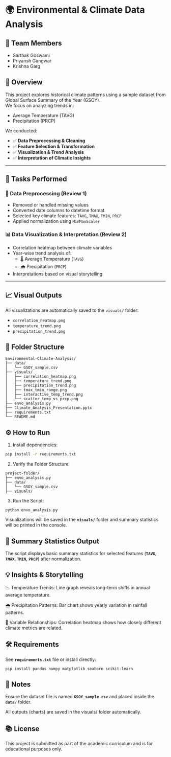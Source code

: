 # 🌍 Environmental & Climate Data Analysis

## 👥 Team Members
- Sarthak Goswami  
- Priyansh Gangwar  
- Krishna Garg

## 📌 Overview
This project explores historical climate patterns using a sample dataset from Global Surface Summary of the Year (GSOY).  
We focus on analyzing trends in:
- Average Temperature (TAVG)
- Precipitation (PRCP)

We conducted:
- ✅ **Data Preprocessing & Cleaning**  
- ✅ **Feature Selection & Transformation**  
- ✅ **Visualization & Trend Analysis**  
- ✅ **Interpretation of Climatic Insights**

---

## 🧹 Tasks Performed

### 📁 Data Preprocessing (Review 1)
- Removed or handled missing values
- Converted date columns to datetime format
- Selected key climate features: `TAVG`, `TMAX`, `TMIN`, `PRCP`
- Applied normalization using `MinMaxScaler`

### 📊 Data Visualization & Interpretation (Review 2)
- Correlation heatmap between climate variables
- Year-wise trend analysis of:
  - 🌡️ Average Temperature (`TAVG`)
  - 🌧️ Precipitation (`PRCP`)
- Interpretations based on visual storytelling

---

## 📈 Visual Outputs
All visualizations are automatically saved to the `visuals/` folder:
- `correlation_heatmap.png`  
- `temperature_trend.png`  
- `precipitation_trend.png`  

## 📁 Folder Structure
```
Environmental-Climate-Analysis/
├── data/
│   └── GSOY_sample.csv
├── visuals/
│   ├── correlation_heatmap.png
│   ├── temperature_trend.png
│   ├── precipitation_trend.png
│   ├── tmax_tmin_range.png
│   ├── interactive_temp_trend.png
│   └── scatter_temp_vs_prcp.png
├── envo_analysis.py
├── Climate_Analysis_Presentation.pptx
├── requirements.txt
└── README.md
```


## ⚙️ How to Run
1. Install dependencies:
```bash
pip install -r requirements.txt
```

2. Verify the Folder Structure:
```
project-folder/
├── envo_analysis.py
├── data/
│   └── GSOY_sample.csv
├── visuals/
```

3. Run the Script:
```
python envo_analysis.py
```

Visualizations will be saved in the **`visuals/`** folder and summary statistics will be printed in the console.


## 🧠 Summary Statistics Output
The script displays basic summary statistics for selected features (**`TAVG`**, **`TMAX`**, **`TMIN`**, **`PRCP`**) after normalization.


## 💡 Insights & Storytelling
📉 Temperature Trends: Line graph reveals long-term shifts in annual average temperature.

🌧️ Precipitation Patterns: Bar chart shows yearly variation in rainfall patterns.

🔗 Variable Relationships: Correlation heatmap shows how closely different climate metrics are related.




## 🛠️ Requirements
See **`requirements.txt`** file or install directly:
```
pip install pandas numpy matplotlib seaborn scikit-learn
```


## 📌 Notes
Ensure the dataset file is named **`GSOY_sample.csv`** and placed inside the **`data/`** folder.

All outputs (charts) are saved in the visuals/ folder automatically.


## 📚 License
This project is submitted as part of the academic curriculum and is for educational purposes only.
